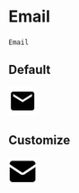 # Email

<code>Email</code>

## Default
<img src="./default-24x24.svg" width="50px"/>

## Customize
<img src="./custom-32x32.svg" width="50px"/>